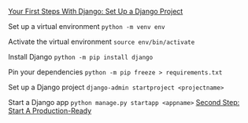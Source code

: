 [Your First Steps With Django: Set Up a Django Project](https://realpython.com/django-setup/)

Set up a virtual environment
`python -m venv env`

Activate the virtual environment
`source env/bin/activate`

Install Django
`python -m pip install django`

Pin your dependencies
`python -m pip freeze > requirements.txt`

Set up a Django project
`django-admin startproject <projectname>`

Start a Django app
`python manage.py startapp <appname>`
[Second Step: Start A Production-Ready](https://simpleisbetterthancomplex.com/tutorial/2021/06/27/how-to-start-a-production-ready-django-project.html)


